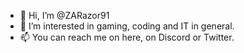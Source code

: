 - 👋 Hi, I’m @ZARazor91
- 👀 I’m interested in gaming, coding and IT in general.
- 📫 You can reach me on here, on Discord or Twitter.

<!---
ZARazor91/ZARazor91 is a ✨ special ✨ repository because its `README.md` (this file) appears on your GitHub profile.
You can click the Preview link to take a look at your changes.
--->
